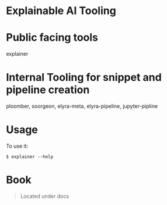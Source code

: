 # Explainable AI Tooling


# Public facing tools
explainer

# Internal Tooling for snippet and pipeline creation
ploomber, soorgeon, elyra-meta, elyra-pipeline, jupyter-pipline


# Usage

To use it:

    $ explainer --help


# Book

> Located under docs 

